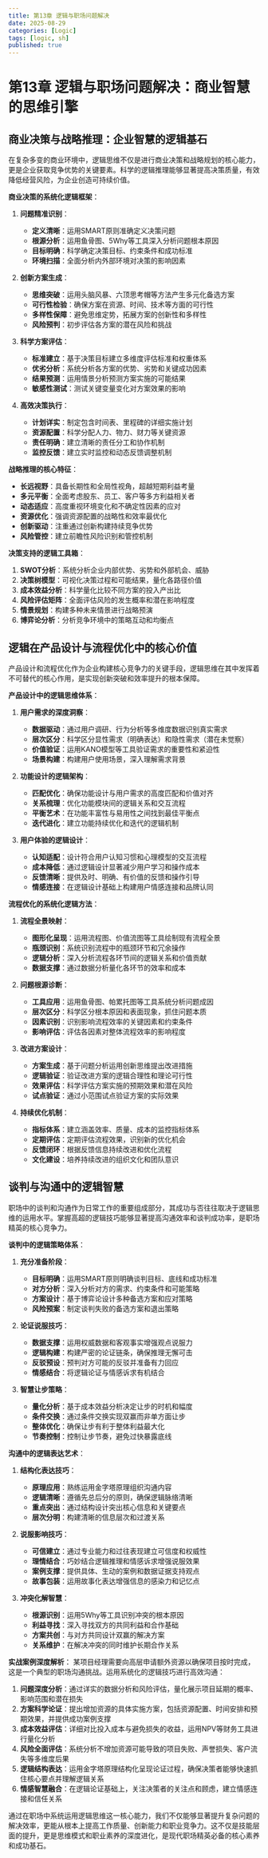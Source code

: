 ```yaml
---
title: 第13章 逻辑与职场问题解决
date: 2025-08-29
categories: [Logic]
tags: [logic, sh]
published: true
---
```


# 第13章 逻辑与职场问题解决：商业智慧的思维引擎

## 商业决策与战略推理：企业智慧的逻辑基石

在复杂多变的商业环境中，逻辑思维不仅是进行商业决策和战略规划的核心能力，更是企业获取竞争优势的关键要素。科学的逻辑推理能够显著提高决策质量，有效降低经营风险，为企业创造可持续价值。

**商业决策的系统化逻辑框架**：
1. **问题精准识别**：
   - **定义清晰**：运用SMART原则准确定义决策问题
   - **根源分析**：运用鱼骨图、5Why等工具深入分析问题根本原因
   - **目标明确**：科学确定决策目标、约束条件和成功标准
   - **环境扫描**：全面分析内外部环境对决策的影响因素

2. **创新方案生成**：
   - **思维突破**：运用头脑风暴、六顶思考帽等方法产生多元化备选方案
   - **可行性检验**：确保方案在资源、时间、技术等方面的可行性
   - **多样性保障**：避免思维定势，拓展方案的创新性和多样性
   - **风险预判**：初步评估各方案的潜在风险和挑战

3. **科学方案评估**：
   - **标准建立**：基于决策目标建立多维度评估标准和权重体系
   - **优劣分析**：系统分析各方案的优势、劣势和关键成功因素
   - **结果预测**：运用情景分析预测方案实施的可能结果
   - **敏感性测试**：测试关键变量变化对方案效果的影响

4. **高效决策执行**：
   - **计划详实**：制定包含时间表、里程碑的详细实施计划
   - **资源配置**：科学分配人力、物力、财力等关键资源
   - **责任明确**：建立清晰的责任分工和协作机制
   - **监控反馈**：建立实时监控和动态反馈调整机制

**战略推理的核心特征**：
- **长远视野**：具备长期性和全局性视角，超越短期利益考量
- **多元平衡**：全面考虑股东、员工、客户等多方利益相关者
- **动态适应**：高度重视环境变化和不确定性因素的应对
- **资源优化**：强调资源配置的战略性和效率最优化
- **创新驱动**：注重通过创新构建持续竞争优势
- **风险管控**：建立前瞻性风险识别和管控机制

**决策支持的逻辑工具箱**：
1. **SWOT分析**：系统分析企业内部优势、劣势和外部机会、威胁
2. **决策树模型**：可视化决策过程和可能结果，量化各路径价值
3. **成本效益分析**：科学量化比较不同方案的投入产出比
4. **风险评估矩阵**：全面评估风险的发生概率和潜在影响程度
5. **情景规划**：构建多种未来情景进行战略预演
6. **博弈论分析**：分析竞争环境中的策略互动和均衡点

## 逻辑在产品设计与流程优化中的核心价值

产品设计和流程优化作为企业构建核心竞争力的关键手段，逻辑思维在其中发挥着不可替代的核心作用，是实现创新突破和效率提升的根本保障。

**产品设计中的逻辑思维体系**：
1. **用户需求的深度洞察**：
   - **数据驱动**：通过用户调研、行为分析等多维度数据识别真实需求
   - **层次区分**：科学区分显性需求（明确表达）和隐性需求（潜在未觉察）
   - **价值验证**：运用KANO模型等工具验证需求的重要性和紧迫性
   - **场景构建**：构建用户使用场景，深入理解需求背景

2. **功能设计的逻辑架构**：
   - **匹配优化**：确保功能设计与用户需求的高度匹配和价值对齐
   - **关系梳理**：优化功能模块间的逻辑关系和交互流程
   - **平衡艺术**：在功能丰富性与易用性之间找到最佳平衡点
   - **迭代进化**：建立功能持续优化和迭代的逻辑机制

3. **用户体验的逻辑设计**：
   - **认知适配**：设计符合用户认知习惯和心理模型的交互流程
   - **成本降低**：通过逻辑设计显著减少用户学习和操作成本
   - **反馈清晰**：提供及时、明确、有价值的反馈和操作引导
   - **情感连接**：在逻辑设计基础上构建用户情感连接和品牌认同

**流程优化的系统化逻辑方法**：
1. **流程全景映射**：
   - **图形化呈现**：运用流程图、价值流图等工具绘制现有流程全景
   - **瓶颈识别**：系统识别流程中的瓶颈环节和冗余操作
   - **逻辑分析**：深入分析流程各环节间的逻辑关系和价值贡献
   - **数据支撑**：通过数据分析量化各环节的效率和成本

2. **问题根源诊断**：
   - **工具应用**：运用鱼骨图、帕累托图等工具系统分析问题成因
   - **层次区分**：科学区分根本原因和表面现象，抓住问题本质
   - **因素识别**：识别影响流程效率的关键因素和约束条件
   - **影响评估**：评估各因素对整体流程效率的影响程度

3. **改进方案设计**：
   - **方案生成**：基于问题分析运用创新思维提出改进措施
   - **逻辑验证**：验证改进方案的逻辑合理性和理论可行性
   - **效果评估**：科学评估方案实施的预期效果和潜在风险
   - **试点验证**：通过小范围试点验证方案的实际效果

4. **持续优化机制**：
   - **指标体系**：建立涵盖效率、质量、成本的监控指标体系
   - **定期评估**：定期评估流程效果，识别新的优化机会
   - **反馈闭环**：根据反馈信息持续改进和优化流程
   - **文化建设**：培养持续改进的组织文化和团队意识

## 谈判与沟通中的逻辑智慧

职场中的谈判和沟通作为日常工作的重要组成部分，其成功与否往往取决于逻辑思维的运用水平。掌握高超的逻辑技巧能够显著提高沟通效率和谈判成功率，是职场精英的核心竞争力。

**谈判中的逻辑策略体系**：
1. **充分准备阶段**：
   - **目标明确**：运用SMART原则明确谈判目标、底线和成功标准
   - **对方分析**：深入分析对方的需求、约束条件和可能策略
   - **方案设计**：基于博弈论设计多种备选方案和应对策略
   - **风险预案**：制定谈判失败的备选方案和退出策略

2. **论证说服技巧**：
   - **数据支撑**：运用权威数据和客观事实增强观点说服力
   - **逻辑构建**：构建严密的论证链条，确保推理无懈可击
   - **反驳预设**：预判对方可能的反驳并准备有力回应
   - **情感结合**：将逻辑论证与情感诉求有机结合

3. **智慧让步策略**：
   - **量化分析**：基于成本效益分析决定让步的时机和幅度
   - **条件交换**：通过条件交换实现双赢而非单方面让步
   - **整体优化**：确保让步有利于整体利益最大化
   - **节奏控制**：控制让步节奏，避免过快暴露底线

**沟通中的逻辑表达艺术**：
1. **结构化表达技巧**：
   - **原理应用**：熟练运用金字塔原理组织沟通内容
   - **逻辑清晰**：遵循先总后分的原则，确保逻辑脉络清晰
   - **重点突出**：通过结构设计突出核心信息和关键要点
   - **层次分明**：构建清晰的信息层次和过渡关系

2. **说服影响技巧**：
   - **可信建立**：通过专业能力和过往表现建立可信度和权威性
   - **理情结合**：巧妙结合逻辑推理和情感诉求增强说服效果
   - **案例支撑**：提供具体、生动的案例和数据证据支持观点
   - **故事包装**：运用故事化表达增强信息的感染力和记忆点

3. **冲突化解智慧**：
   - **根源识别**：运用5Why等工具识别冲突的根本原因
   - **利益寻找**：深入寻找双方的共同利益和合作基础
   - **方案共创**：与对方共同设计双赢的解决方案
   - **关系维护**：在解决冲突的同时维护长期合作关系

**实战案例深度解析**：
某项目经理需要向高层申请额外资源以确保项目按时完成，这是一个典型的职场沟通挑战。运用系统化的逻辑技巧进行高效沟通：

1. **问题深度分析**：通过详实的数据分析和风险评估，量化展示项目延期的概率、影响范围和潜在损失
2. **方案科学论证**：提出增加资源的具体实施方案，包括资源配置、时间安排和预期效果，并提供成功案例支撑
3. **成本效益评估**：详细对比投入成本与避免损失的收益，运用NPV等财务工具进行量化分析
4. **风险全面评估**：系统分析不增加资源可能导致的项目失败、声誉损失、客户流失等多维度后果
5. **逻辑结构表达**：运用金字塔原理结构化呈现论证过程，确保决策者能够快速抓住核心要点并理解逻辑关系
6. **情感智慧融合**：在逻辑论证基础上，关注决策者的关注点和顾虑，建立情感连接和信任关系

通过在职场中系统运用逻辑思维这一核心能力，我们不仅能够显著提升复杂问题的解决效率，更能从根本上提高工作质量、创新能力和职业竞争力。这不仅是技能层面的提升，更是思维模式和职业素养的深度进化，是现代职场精英必备的核心素养和成功基石。